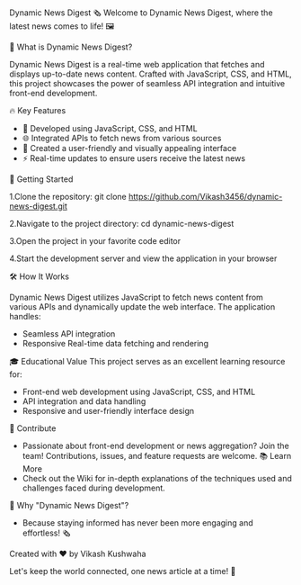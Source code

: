 Dynamic News Digest 🗞️
Welcome to Dynamic News Digest, where the latest news comes to life! 🖼️

🌟 What is Dynamic News Digest?

Dynamic News Digest is a real-time web application that fetches and displays up-to-date news content. Crafted with JavaScript, CSS, and HTML, this project showcases the power of seamless API integration and intuitive front-end development.

🔥 Key Features

- 💯 Developed using JavaScript, CSS, and HTML
- 🌐 Integrated APIs to fetch news from various sources
- 🎨 Created a user-friendly and visually appealing interface
- ⚡ Real-time updates to ensure users receive the latest news

🚀 Getting Started

1.Clone the repository: git clone https://github.com/Vikash3456/dynamic-news-digest.git

2.Navigate to the project directory: cd dynamic-news-digest

3.Open the project in your favorite code editor

4.Start the development server and view the application in your browser

🛠️ How It Works

Dynamic News Digest utilizes JavaScript to fetch news content from various APIs and dynamically update the web interface. The application handles:

- Seamless API integration
- Responsive 
Real-time data fetching and rendering

🎓 Educational Value
This project serves as an excellent learning resource for:

- Front-end web development using JavaScript, CSS, and HTML
- API integration and data handling
- Responsive and user-friendly interface design


🤝 Contribute
- Passionate about front-end development or news aggregation? Join the team! Contributions, issues, and feature requests are welcome.
📚 Learn More
- Check out the Wiki for in-depth explanations of the techniques used and challenges faced during development.

🎵 Why "Dynamic News Digest"?
- Because staying informed has never been more engaging and effortless! 🗞️

Created with ❤️ by Vikash Kushwaha

Let's keep the world connected, one news article at a time! 🚀
